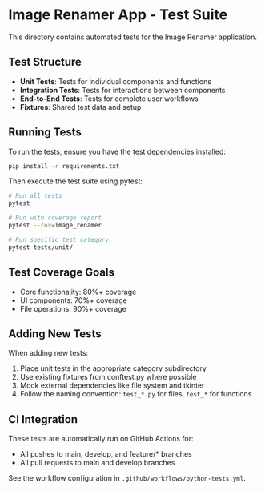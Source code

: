 # Image Renamer App - Test Suite

This directory contains automated tests for the Image Renamer application.

## Test Structure

- **Unit Tests**: Tests for individual components and functions
- **Integration Tests**: Tests for interactions between components
- **End-to-End Tests**: Tests for complete user workflows
- **Fixtures**: Shared test data and setup

## Running Tests

To run the tests, ensure you have the test dependencies installed:

```bash
pip install -r requirements.txt
```

Then execute the test suite using pytest:

```bash
# Run all tests
pytest

# Run with coverage report
pytest --cov=image_renamer

# Run specific test category
pytest tests/unit/
```

## Test Coverage Goals

- Core functionality: 80%+ coverage
- UI components: 70%+ coverage
- File operations: 90%+ coverage

## Adding New Tests

When adding new tests:

1. Place unit tests in the appropriate category subdirectory
2. Use existing fixtures from conftest.py where possible
3. Mock external dependencies like file system and tkinter
4. Follow the naming convention: `test_*.py` for files, `test_*` for functions

## CI Integration

These tests are automatically run on GitHub Actions for:
- All pushes to main, develop, and feature/* branches
- All pull requests to main and develop branches

See the workflow configuration in `.github/workflows/python-tests.yml`.
